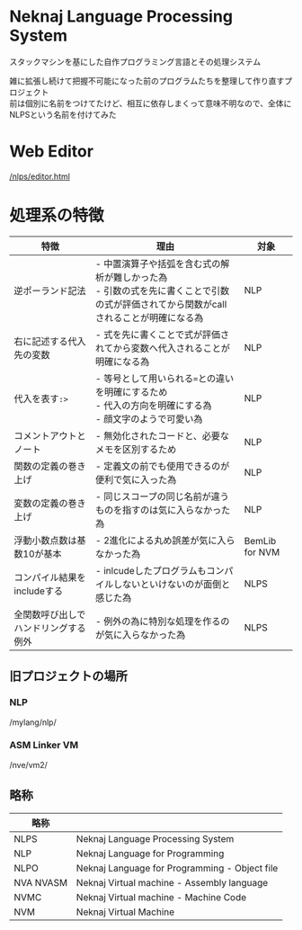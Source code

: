 # Neknaj Language Processing System

スタックマシンを基にした自作プログラミング言語とその処理システム

雑に拡張し続けて把握不可能になった前のプログラムたちを整理して作り直すプロジェクト  
前は個別に名前をつけてたけど、相互に依存しまくって意味不明なので、全体にNLPSという名前を付けてみた  

# Web Editor
[/nlps/editor.html](https://neknaj.github.io/nlps/editor.html)


# 処理系の特徴
| 特徴 | 理由 | 対象 |
| -- | -- | -- |
| 逆ポーランド記法 | - 中置演算子や括弧を含む式の解析が難しかった為<br> - 引数の式を先に書くことで引数の式が評価されてから関数がcallされることが明確になる為 | NLP |
| 右に記述する代入先の変数 | - 式を先に書くことで式が評価されてから変数へ代入されることが明確になる為 | NLP |
| 代入を表す`:>` | - 等号として用いられる`=`との違いを明確にするため<br> - 代入の方向を明確にする為<br> - 顔文字のようで可愛い為  | NLP |
| コメントアウトとノート | - 無効化されたコードと、必要なメモを区別するため  | NLP |
| 関数の定義の巻き上げ | - 定義文の前でも使用できるのが便利で気に入った為 | NLP |
| 変数の定義の巻き上げ | - 同じスコープの同じ名前が違うものを指すのは気に入らなかった為 | NLP |
| 浮動小数点数は基数10が基本 | - 2進化による丸め誤差が気に入らなかった為 | BemLib for NVM |
| コンパイル結果をincludeする | - inlcudeしたプログラムもコンパイルしないといけないのが面倒と感じた為 | NLPS |
| 全関数呼び出しでハンドリングする例外 | - 例外の為に特別な処理を作るのが気に入らなかった為 | NLPS |

## 旧プロジェクトの場所
### NLP
/mylang/nlp/
### ASM Linker VM
/nve/vm2/

## 略称
| 略称 | |
| -- | -- |
| NLPS | Neknaj Language Processing System |
| NLP | Neknaj Language for Programming |
| NLPO | Neknaj Language for Programming - Object file |
| NVA NVASM | Neknaj Virtual machine - Assembly language |
| NVMC | Neknaj Virtual machine - Machine Code |
| NVM | Neknaj Virtual Machine |